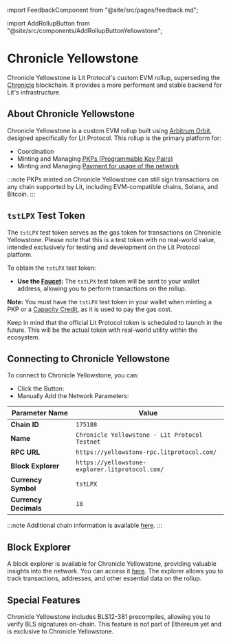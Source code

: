 
import FeedbackComponent from "@site/src/pages/feedback.md";

import AddRollupButton from "@site/src/components/AddRollupButtonYellowstone";

# Chronicle Yellowstone

Chronicle Yellowstone is Lit Protocol's custom EVM rollup, superseding the [Chronicle](./chronicle.md) blockchain. It provides a more performant and stable backend for Lit's infrastructure.

<AddRollupButton />

## About Chronicle Yellowstone

Chronicle Yellowstone is a custom EVM rollup built using [Arbitrum Orbit](https://arbitrum.io/orbit), designed specifically for Lit Protocol. This rollup is the primary platform for:

- Coordination
- Minting and Managing [PKPs (Programmable Key Pairs)](../../../signing-data/pkps)
- Minting and Managing [Payment for usage of the network](../../../paying-for-lit/overview)

:::note
PKPs minted on Chronicle Yellowstone can still sign transactions on any chain supported by Lit, including EVM-compatible chains, Solana, and Bitcoin.
:::

## `tstLPX` Test Token

The `tstLPX` test token serves as the gas token for transactions on Chronicle Yellowstone. Please note that this is a test token with no real-world value, intended exclusively for testing and development on the Lit Protocol platform.

To obtain the `tstLPX` test token:

- **Use the [Faucet](https://chronicle-yellowstone-faucet.getlit.dev/):** The `tstLPX` test token will be sent to your wallet address, allowing you to perform transactions on the rollup.

**Note:** You must have the `tstLPX` test token in your wallet when minting a PKP or a [Capacity Credit](../../../paying-for-lit/capacity-credits), as it is used to pay the gas cost.

Keep in mind that the official Lit Protocol token is scheduled to launch in the future. This will be the actual token with real-world utility within the ecosystem.

## Connecting to Chronicle Yellowstone

To connect to Chronicle Yellowstone, you can:

- Click the Button: <AddRollupButton />
- Manually Add the Network Parameters:

| Parameter Name     | Value                                             |
|--------------------|---------------------------------------------------|
| **Chain ID**       | `175188`                                          |
| **Name**           | `Chronicle Yellowstone - Lit Protocol Testnet`    |
| **RPC URL**        | `https://yellowstone-rpc.litprotocol.com/`        |
| **Block Explorer** | `https://yellowstone-explorer.litprotocol.com/`   |
| **Currency Symbol**| `tstLPX`                                          |
| **Currency Decimals** | `18`                                           |

:::note
Additional chain information is available [here](https://app.conduit.xyz/published/view/chronicle-yellowstone-testnet-9qgmzfcohk).
:::

## Block Explorer

A block explorer is available for Chronicle Yellowstone, providing valuable insights into the network. You can access it [here](https://yellowstone-explorer.litprotocol.com/). The explorer allows you to track transactions, addresses, and other essential data on the rollup.

## Special Features

Chronicle Yellowstone includes BLS12-381 precompiles, allowing you to verify BLS signatures on-chain. This feature is not part of Ethereum yet and is exclusive to Chronicle Yellowstone.

<FeedbackComponent/>
